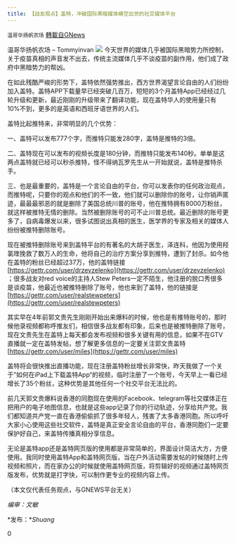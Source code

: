 ```yaml
---
title: 【战友观点】盖特，冲破国际黑暗媒体横空出世的社交媒体平台
---
```

`温哥华扬帆农场` [轉載自GNews](https://gnews.org/zh-hans/1541855/)

温哥华扬帆农场 – Tommyinvan
![](https://assets.gnews.org/wp-content/uploads/2021/09/20210918-Tommyinvan-盖特，冲破国际黑暗媒体横空出世的社交媒体平台.jpg)
今天世界的媒体几乎被国际黑暗势力所控制，关于疫苗真相的声音发不出去，传统主流媒体几乎不谈疫苗的副作用，他们成了政府中黑暗势力的帮凶。

在如此残酷严峻的形势下，盖特依然强势推出，西方世界渴望言论自由的人们纷纷加入盖特。盖特APP下载量早已经突破几百万，短短的3个月盖特App已经经过几轮升级和更新，最近刚刚的升级带来了翻译功能，现在盖特华人的使用量只有10%不到，更多的是英语和西班牙语世界的人们。

盖特比起推特来，非常明显的几个优势：

一、盖特可以发布777个字，而推特只能发280字，盖特是推特的3倍。

二、盖特现在可以发布的视频长度是180分钟，而推特只能发布140秒。单单是这两点盖特就已经可以秒杀推特，怪不得纳瓦罗先生从一开始就说，盖特是推特杀手。

三、也是最重要的，盖特是一个言论自由的平台，你可以发表你的任何政治观点，而推特呢，只要你的观点和他们的不一致，他们就可以删除你的账号，让你销声匿迹，最最最邪恶的就是删除了美国总统川普的账号，他在推特拥有8000万粉丝，就这样被推特无情的删除。当然被删除账号的可不止川普总统。最近删除的账号更多了，自病毒爆发以来，很多试图说出真相的医生，医学界的专家及相关的媒体人纷纷被推特删除账号。

现在被推特删除账号来到盖特平台的有著名的大胡子医生，泽连科，他因为使用羟氯喹挽救了数万人的生命，他将自己的治疗方案分享到推特，遭到了封杀。如今他在盖特的粉丝已经超过37万，他的盖特链接 [https://gettr.com/user/drzevzelenko](https://gettr.com/user/drzevzelenko) ；很多战友对red voice的主持人Stew Peters一定不陌生，他注册的脱口秀很多是谈疫苗，他最近也被推特删除了账号，他也来到了盖特，他的链接是 [https://gettr.com/user/realstewpeters](https://gettr.com/user/realstewpeters)

其实早在4年前郭文贵先生刚刚开始出来爆料的时候，他也是有推特账号的，那时候他录视频都称呼推友们，相信很多战友都有印象，后来也是被推特删除了账号，现在文贵先生在盖特上每天都会发布视频和很多关键有用的信息，如果不在GTV直播就一定在盖特发帖，想了解更多信息的一定要关注郭文贵盖特 [https://gettr.com/user/miles](https://gettr.com/user/miles)

盖特将会很快推出直播功能，现在注册盖特粉丝增长非常快，昨天我做了一个关于”如何在iPad上下载盖特App“的视频，临时注册了一个账号，今天早上一看已经增长了35个粉丝，这种优势是其他任何一个社交平台无法比的。

前几天郭文贵爆料说香港的同胞现在使用的Facebook、telegram等社交媒体正在把用户的电子地图信息，也就是这些app记录了你的行动轨迹，分享给共产党。我们都知道共产党一直在香港偷偷抓了很多年轻人，残害了太多香港同胞。所以呼吁大家小心使用这些社交软件，盖特是真正安全言论自由的平台，香港同胞们一定要保护好自己，来盖特传播真相分享信息。

无论是盖特app还是盖特网页版的使用都是非常简单的，界面设计简洁大方，方便使用。我同时使用盖特App和盖特网页版，当在户外活动需要发帖的时候随时上传视频和照片，而在家办公的时候就使用盖特网页版，将剪辑好的视频通过盖特网页版发布，优势就是打字快，可以制作更专业的视频内容上传。

（本文仅代表任务观点，与GNEWS平台无关）

*编审：文敏*

*发布：**Shuang*

0
